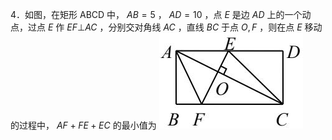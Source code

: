 4．如图，在矩形 ABCD 中， $A B { = } 5$ ， $A D { = } 1 0$ ，点 $E$ 是边 $A D$ 上的一个动点，过点 $E$ 作 $E F \bot A C$ ，分别交对角线 $A C$ ，直线 $B C$ 于点 $O , F$ ，则在点 $E$ 移动的过程中， $A F { + } F E { + } E C$ 的最小值为
![](<../../qs_image_DB/专题2-6__逆等线之乾坤大挪移（解析版）/aebb1cde10500948631496461157cd1952dc213e552f893e80d2e683de851e54.jpg>)
